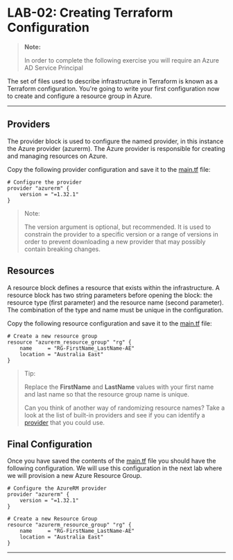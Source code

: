 # LAB-02: Creating Terraform Configuration

>**Note:**
>
>In order to complete the following exercise you will require an Azure AD Service Principal

The set of files used to describe infrastructure in Terraform is known as a Terraform configuration. You're going to write your first configuration now to create and configure a resource group in Azure.

---

## Providers
The provider block is used to configure the named provider, in this instance the Azure provider (azurerm). The Azure provider is responsible for creating and managing resources on Azure.

Copy the following provider configuration and save it to the [main.tf](./main.tf) file:

```
# Configure the provider
provider "azurerm" {
    version = "=1.32.1"
}
```

>Note:
>
>The version argument is optional, but recommended. It is used to constrain the provider to a specific version or a range of versions in order to prevent downloading a new provider that may possibly contain breaking changes.

## Resources
A resource block defines a resource that exists within the infrastructure. A resource block has two string parameters before opening the block: the resource type (first parameter) and the resource name (second parameter). The combination of the type and name must be unique in the configuration.

Copy the following resource configuration and save it to the [main.tf](./main.tf) file:

```
# Create a new resource group
resource "azurerm_resource_group" "rg" {
    name     = "RG-FirstName_LastName-AE"
    location = "Australia East"
}
```
> Tip:
>
> Replace the **FirstName** and **LastName** values with your first name and last name so that the resource group name is unique.
>
> Can you think of another way of randomizing resource names? Take a look at the list of built-in providers and see if you can identify a [provider](https://www.terraform.io/docs/providers/index.html) that you could use.

## Final Configuration
Once you have saved the contents of the [main.tf](./main.tf) file you should have the following configuration. We will use this configuration in the next lab where we will provision a new Azure Resource Group.

```
# Configure the AzureRM provider
provider "azurerm" {
    version = "=1.32.1"
}

# Create a new Resource Group
resource "azurerm_resource_group" "rg" {
    name     = "RG-FirstName_LastName-AE"
    location = "Australia East"
}
```
---